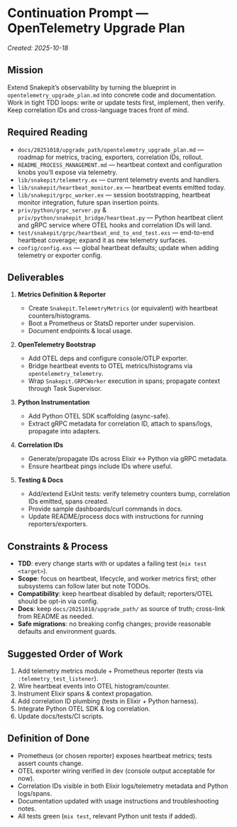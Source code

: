 # Continuation Prompt — OpenTelemetry Upgrade Plan  
_Created: 2025-10-18_

## Mission

Extend Snakepit’s observability by turning the blueprint in `opentelemetry_upgrade_plan.md` into concrete code and documentation. Work in tight TDD loops: write or update tests first, implement, then verify. Keep correlation IDs and cross-language traces front of mind.

## Required Reading

- `docs/20251018/upgrade_path/opentelemetry_upgrade_plan.md` — roadmap for metrics, tracing, exporters, correlation IDs, rollout.
- `README_PROCESS_MANAGEMENT.md` — heartbeat context and configuration knobs you’ll expose via telemetry.
- `lib/snakepit/telemetry.ex` — current telemetry events and handlers.
- `lib/snakepit/heartbeat_monitor.ex` — heartbeat events emitted today.
- `lib/snakepit/grpc_worker.ex` — session bootstrapping, heartbeat monitor integration, future span insertion points.
- `priv/python/grpc_server.py` & `priv/python/snakepit_bridge/heartbeat.py` — Python heartbeat client and gRPC service where OTEL hooks and correlation IDs will land.
- `test/snakepit/grpc/heartbeat_end_to_end_test.exs` — end-to-end heartbeat coverage; expand it as new telemetry surfaces.
- `config/config.exs` — global heartbeat defaults; update when adding telemetry or exporter config.

## Deliverables

1. **Metrics Definition & Reporter**  
   - Create `Snakepit.TelemetryMetrics` (or equivalent) with heartbeat counters/histograms.  
   - Boot a Prometheus or StatsD reporter under supervision.  
   - Document endpoints & local usage.

2. **OpenTelemetry Bootstrap**  
   - Add OTEL deps and configure console/OTLP exporter.  
   - Bridge heartbeat events to OTEL metrics/histograms via `opentelemetry_telemetry`.  
   - Wrap `Snakepit.GRPCWorker` execution in spans; propagate context through Task Supervisor.

3. **Python Instrumentation**  
   - Add Python OTEL SDK scaffolding (async-safe).  
   - Extract gRPC metadata for correlation ID, attach to spans/logs, propagate into adapters.

4. **Correlation IDs**  
   - Generate/propagate IDs across Elixir ↔ Python via gRPC metadata.  
   - Ensure heartbeat pings include IDs where useful.

5. **Testing & Docs**  
   - Add/extend ExUnit tests: verify telemetry counters bump, correlation IDs emitted, spans created.  
   - Provide sample dashboards/curl commands in docs.  
   - Update README/process docs with instructions for running reporters/exporters.

## Constraints & Process

- **TDD**: every change starts with or updates a failing test (`mix test <target>`).  
- **Scope**: focus on heartbeat, lifecycle, and worker metrics first; other subsystems can follow later but note TODOs.  
- **Compatibility**: keep heartbeat disabled by default; reporters/OTEL should be opt-in via config.  
- **Docs**: keep `docs/20251018/upgrade_path/` as source of truth; cross-link from README as needed.  
- **Safe migrations**: no breaking config changes; provide reasonable defaults and environment guards.

## Suggested Order of Work

1. Add telemetry metrics module + Prometheus reporter (tests via `:telemetry_test_listener`).  
2. Wire heartbeat events into OTEL histogram/counter.  
3. Instrument Elixir spans & context propagation.  
4. Add correlation ID plumbing (tests in Elixir + Python harness).  
5. Integrate Python OTEL SDK & log correlation.  
6. Update docs/tests/CI scripts.

## Definition of Done

- Prometheus (or chosen reporter) exposes heartbeat metrics; tests assert counts change.  
- OTEL exporter wiring verified in dev (console output acceptable for now).  
- Correlation IDs visible in both Elixir logs/telemetry metadata and Python logs/spans.  
- Documentation updated with usage instructions and troubleshooting notes.  
- All tests green (`mix test`, relevant Python unit tests if added).
